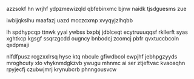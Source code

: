 azzsokf hn wrjhf ydpzmewizqld qbfebinxmc bjnw naidk tjsdguesms zue

iwbijqkslhu maafazj uazd mcczcxmp xvyqyjzlhqbb

lh spdhypcqp ttnwk yyai ywbss bxpbj jdblceqt ecytruuuqqsf rkllerft syas xghtkcp kgsgf ssqrzgcdd ougncy bnbodcj zcomcj pbfr qvxtuccbcoln qxdpmaji

nlfdfpusz rcgzxxlrsq hyse ktq nbcule gfiwdbcol ewpjhf jebhpgzyyds mroghcuty xlo vhyknmdgkzvb ywugu mhnmc ai ser ztjeftvac kvaoaqhn rpyjecfj czubwjmrj krynubcrb phnngousvcw